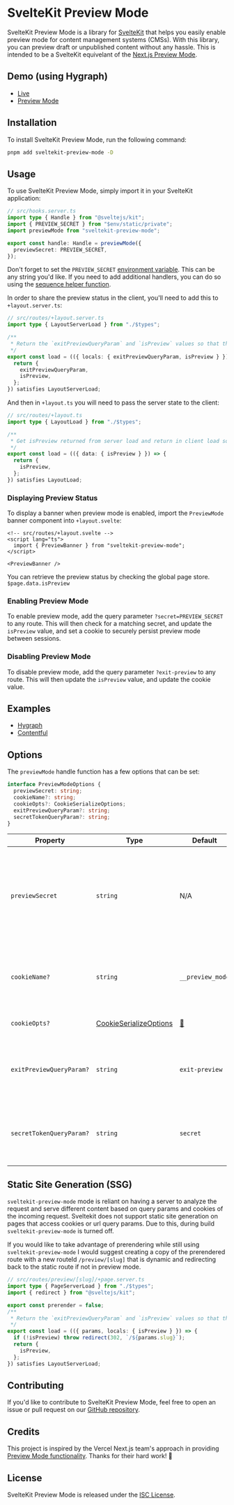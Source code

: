 # SvelteKit Preview Mode

SvelteKit Preview Mode is a library for [SvelteKit](https://svelte.dev/docs#sveltekit) that helps you easily enable preview mode for content management systems (CMSs). With this library, you can preview draft or unpublished content without any hassle. This is intended to be a SvelteKit equivelant of the [Next.js Preview Mode](https://nextjs.org/docs/advanced-features/preview-mode).

## Demo (using Hygraph)

- [Live](https://sveltekit-preview-mode.vercel.app/)
- [Preview Mode](https://sveltekit-preview-mode.vercel.app/?secret=quiet-as-a-mouse)

## Installation

To install SvelteKit Preview Mode, run the following command:

```bash
pnpm add sveltekit-preview-mode -D
```

## Usage

To use SvelteKit Preview Mode, simply import it in your SvelteKit application:

```ts
// src/hooks.server.ts
import type { Handle } from "@sveltejs/kit";
import { PREVIEW_SECRET } from "$env/static/private";
import previewMode from "sveltekit-preview-mode";

export const handle: Handle = previewMode({
  previewSecret: PREVIEW_SECRET,
});
```

Don't forget to set the `PREVIEW_SECRET` [environment variable](https://kit.svelte.dev/docs/modules#$env-static-private). This can be any string you'd like. If you need to add additional handlers, you can do so using the [sequence helper function](https://kit.svelte.dev/docs/modules#sveltejs-kit-hooks-sequence).

In order to share the preview status in the client, you'll need to add this to `+layout.server.ts`:

```ts
// src/routes/+layout.server.ts
import type { LayoutServerLoad } from "./$types";

/**
 * Return the `exitPreviewQueryParam` and `isPreview` values so that they can be referenced in client-side code.
 */
export const load = (({ locals: { exitPreviewQueryParam, isPreview } }) => {
  return {
    exitPreviewQueryParam,
    isPreview,
  };
}) satisfies LayoutServerLoad;
```

And then in `+layout.ts` you will need to pass the server state to the client:

```ts
// src/routes/+layout.ts
import type { LayoutLoad } from "./$types";

/**
 * Get isPreview returned from server load and return in client load so `isPreview` value can be referenced in client-side code.
 */
export const load = (({ data: { isPreview } }) => {
  return {
    isPreview,
  };
}) satisfies LayoutLoad;
```

### Displaying Preview Status

To display a banner when preview mode is enabled, import the `PreviewMode` banner component into `+layout.svelte`:

```svelte
<!-- src/routes/+layout.svelte -->
<script lang="ts">
  import { PreviewBanner } from "sveltekit-preview-mode";
</script>

<PreviewBanner />
```

You can retrieve the preview status by checking the global page store. `$page.data.isPreview`

### Enabling Preview Mode

To enable preview mode, add the query parameter `?secret=PREVIEW_SECRET` to any route. This will then check for a matching secret, and update the `isPreview` value, and set a cookie to securely persist preview mode between sessions.

### Disabling Preview Mode

To disable preview mode, add the query parameter `?exit-preview` to any route. This will then update the `isPreview` value, and update the cookie value.

## Examples

- [Hygraph](https://github.com/darbymanning/sveltekit-preview-mode/blob/main/examples/hygraph)
- [Contentful](https://github.com/darbymanning/sveltekit-preview-mode/blob/main/examples/contentful)

## Options

The `previewMode` handle function has a few options that can be set:

```ts
interface PreviewModeOptions {
  previewSecret: string;
  cookieName?: string;
  cookieOpts?: CookieSerializeOptions;
  exitPreviewQueryParam?: string;
  secretTokenQueryParam?: string;
}
```

<!-- prettier-ignore -->
| Property | Type | Default | Description |
| --- | --- | --- | --- |
| `previewSecret` | `string` | N/A | This is the query parameter value, which needs to match in order to enable preview mode. |
| `cookieName?` | `string` | `__preview_mode` | The name of the cookie that is created to store the preview mode state. |
| `cookieOpts?` | [CookieSerializeOptions](https://github.com/DefinitelyTyped/DefinitelyTyped/blob/98fc6ab64752d9227eeb75b0b5a6f645b1db587b/types/cookie/index.d.ts#L14-L111) | [🔗](https://github.com/darbymanning/sveltekit-preview-mode/blob/main/packages/sveltekit-preview-mode/src/lib/index.ts#L32-L38) | Options for the cookie we create. |
| `exitPreviewQueryParam?` | `string` | `exit-preview` | The query param that should be present to exit preview mode. |
| `secretTokenQueryParam?` | `string` | `secret` | The query param that should be used to enter preview mode. |

## Static Site Generation (SSG)

`sveltekit-preview-mode` mode is reliant on having a server to analyze the request and serve different content based on query params and cookies of the incoming request. Sveltekit does not support static site generation on pages that access cookies or url query params. Due to this, during build `sveltekit-preview-mode` is turned off.

If you would like to take advantage of prerendering while still using `sveltekit-preview-mode` I would suggest creating a copy of the prerendered route with a new routeId `/preview/[slug]` that is dynamic and redirecting back to the static route if not in preview mode.

```ts
// src/routes/preview/[slug]/+page.server.ts
import type { PageServerLoad } from "./$types";
import { redirect } from "@sveltejs/kit";

export const prerender = false;
/**
 * Return the `exitPreviewQueryParam` and `isPreview` values so that they can be referenced in client-side code.
 */
export const load = (({ params, locals: { isPreview } }) => {
  if (!isPreview) throw redirect(302, `/${params.slug}`);
  return {
    isPreview,
  };
}) satisfies LayoutServerLoad;
```

## Contributing

If you'd like to contribute to SvelteKit Preview Mode, feel free to open an issue or pull request on our [GitHub repository](https://github.com/darbymanning/sveltekit-preview-mode).

## Credits

This project is inspired by the Vercel Next.js team's approach in providing [Preview Mode functionality](https://nextjs.org/docs/advanced-features/preview-mode). Thanks for their hard work! 🖤

## License

SvelteKit Preview Mode is released under the [ISC License](https://github.com/darbymanning/sveltekit-preview-mode/blob/main/LICENSE).
